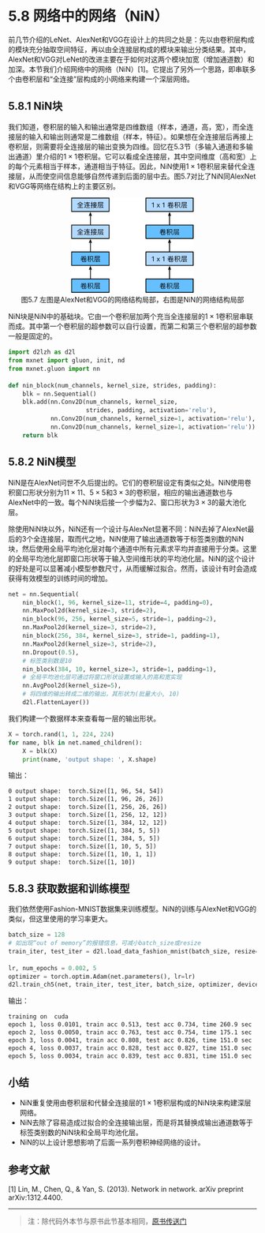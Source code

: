 # 5.8 网络中的网络（NiN）

前几节介绍的LeNet、AlexNet和VGG在设计上的共同之处是：先以由卷积层构成的模块充分抽取空间特征，再以由全连接层构成的模块来输出分类结果。其中，AlexNet和VGG对LeNet的改进主要在于如何对这两个模块加宽（增加通道数）和加深。本节我们介绍网络中的网络（NiN）[1]。它提出了另外一个思路，即串联多个由卷积层和“全连接”层构成的小网络来构建一个深层网络。


## 5.8.1 NiN块

我们知道，卷积层的输入和输出通常是四维数组（样本，通道，高，宽），而全连接层的输入和输出则通常是二维数组（样本，特征）。如果想在全连接层后再接上卷积层，则需要将全连接层的输出变换为四维。回忆在5.3节（多输入通道和多输出通道）里介绍的$1\times 1$卷积层。它可以看成全连接层，其中空间维度（高和宽）上的每个元素相当于样本，通道相当于特征。因此，NiN使用$1\times 1$卷积层来替代全连接层，从而使空间信息能够自然传递到后面的层中去。图5.7对比了NiN同AlexNet和VGG等网络在结构上的主要区别。

<div align=center>
<img width="250" src="../../img/chapter05/5.8_nin.svg"/>
</div>
<div align=center>图5.7 左图是AlexNet和VGG的网络结构局部，右图是NiN的网络结构局部</div>


NiN块是NiN中的基础块。它由一个卷积层加两个充当全连接层的$1\times 1$卷积层串联而成。其中第一个卷积层的超参数可以自行设置，而第二和第三个卷积层的超参数一般是固定的。

``` python
import d2lzh as d2l
from mxnet import gluon, init, nd
from mxnet.gluon import nn

def nin_block(num_channels, kernel_size, strides, padding):
    blk = nn.Sequential()
    blk.add(nn.Conv2D(num_channels, kernel_size,
                      strides, padding, activation='relu'),
            nn.Conv2D(num_channels, kernel_size=1, activation='relu'),
            nn.Conv2D(num_channels, kernel_size=1, activation='relu'))
    return blk
```

## 5.8.2 NiN模型

NiN是在AlexNet问世不久后提出的。它们的卷积层设定有类似之处。NiN使用卷积窗口形状分别为$11\times 11$、$5\times 5$和$3\times 3$的卷积层，相应的输出通道数也与AlexNet中的一致。每个NiN块后接一个步幅为2、窗口形状为$3\times 3$的最大池化层。

除使用NiN块以外，NiN还有一个设计与AlexNet显著不同：NiN去掉了AlexNet最后的3个全连接层，取而代之地，NiN使用了输出通道数等于标签类别数的NiN块，然后使用全局平均池化层对每个通道中所有元素求平均并直接用于分类。这里的全局平均池化层即窗口形状等于输入空间维形状的平均池化层。NiN的这个设计的好处是可以显著减小模型参数尺寸，从而缓解过拟合。然而，该设计有时会造成获得有效模型的训练时间的增加。

``` python
net = nn.Sequential(
    nin_block(1, 96, kernel_size=11, stride=4, padding=0),
    nn.MaxPool2d(kernel_size=3, stride=2),
    nin_block(96, 256, kernel_size=5, stride=1, padding=2),
    nn.MaxPool2d(kernel_size=3, stride=2),
    nin_block(256, 384, kernel_size=3, stride=1, padding=1),
    nn.MaxPool2d(kernel_size=3, stride=2), 
    nn.Dropout(0.5),
    # 标签类别数是10
    nin_block(384, 10, kernel_size=3, stride=1, padding=1),
    # 全局平均池化层可通过将窗口形状设置成输入的高和宽实现
    nn.AvgPool2d(kernel_size=5),
    # 将四维的输出转成二维的输出，其形状为(批量大小, 10)
    d2l.FlattenLayer())
```

我们构建一个数据样本来查看每一层的输出形状。

``` python
X = torch.rand(1, 1, 224, 224)
for name, blk in net.named_children(): 
    X = blk(X)
    print(name, 'output shape: ', X.shape)
```
输出：
```
0 output shape:  torch.Size([1, 96, 54, 54])
1 output shape:  torch.Size([1, 96, 26, 26])
2 output shape:  torch.Size([1, 256, 26, 26])
3 output shape:  torch.Size([1, 256, 12, 12])
4 output shape:  torch.Size([1, 384, 12, 12])
5 output shape:  torch.Size([1, 384, 5, 5])
6 output shape:  torch.Size([1, 384, 5, 5])
7 output shape:  torch.Size([1, 10, 5, 5])
8 output shape:  torch.Size([1, 10, 1, 1])
9 output shape:  torch.Size([1, 10])
```

## 5.8.3 获取数据和训练模型

我们依然使用Fashion-MNIST数据集来训练模型。NiN的训练与AlexNet和VGG的类似，但这里使用的学习率更大。

``` python
batch_size = 128
# 如出现“out of memory”的报错信息，可减小batch_size或resize
train_iter, test_iter = d2l.load_data_fashion_mnist(batch_size, resize=224)

lr, num_epochs = 0.002, 5
optimizer = torch.optim.Adam(net.parameters(), lr=lr)
d2l.train_ch5(net, train_iter, test_iter, batch_size, optimizer, device, num_epochs)
```
输出：
```
training on  cuda
epoch 1, loss 0.0101, train acc 0.513, test acc 0.734, time 260.9 sec
epoch 2, loss 0.0050, train acc 0.763, test acc 0.754, time 175.1 sec
epoch 3, loss 0.0041, train acc 0.808, test acc 0.826, time 151.0 sec
epoch 4, loss 0.0037, train acc 0.828, test acc 0.827, time 151.0 sec
epoch 5, loss 0.0034, train acc 0.839, test acc 0.831, time 151.0 sec
```

## 小结

* NiN重复使用由卷积层和代替全连接层的$1\times 1$卷积层构成的NiN块来构建深层网络。
* NiN去除了容易造成过拟合的全连接输出层，而是将其替换成输出通道数等于标签类别数的NiN块和全局平均池化层。
* NiN的以上设计思想影响了后面一系列卷积神经网络的设计。


## 参考文献

[1] Lin, M., Chen, Q., & Yan, S. (2013). Network in network. arXiv preprint arXiv:1312.4400.

-----------
> 注：除代码外本节与原书此节基本相同，[原书传送门](https://zh.d2l.ai/chapter_convolutional-neural-networks/nin.html)
